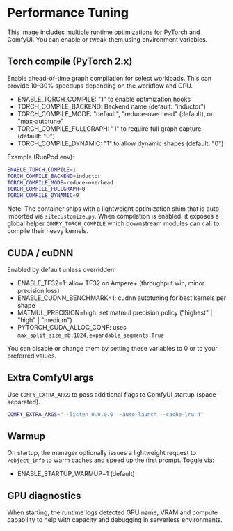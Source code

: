 # Performance Tuning

This image includes multiple runtime optimizations for PyTorch and ComfyUI. You can enable or tweak them using environment variables.

## Torch compile (PyTorch 2.x)

Enable ahead-of-time graph compilation for select workloads. This can provide 10–30% speedups depending on the workflow and GPU.

- ENABLE_TORCH_COMPILE: "1" to enable optimization hooks
- TORCH_COMPILE_BACKEND: Backend name (default: "inductor")
- TORCH_COMPILE_MODE: "default", "reduce-overhead" (default), or "max-autotune"
- TORCH_COMPILE_FULLGRAPH: "1" to require full graph capture (default: "0")
- TORCH_COMPILE_DYNAMIC: "1" to allow dynamic shapes (default: "0")

Example (RunPod env):

```bash
ENABLE_TORCH_COMPILE=1
TORCH_COMPILE_BACKEND=inductor
TORCH_COMPILE_MODE=reduce-overhead
TORCH_COMPILE_FULLGRAPH=0
TORCH_COMPILE_DYNAMIC=0
```

Note: The container ships with a lightweight optimization shim that is auto-imported via `sitecustomize.py`. When compilation is enabled, it exposes a global helper `COMFY_TORCH_COMPILE` which downstream modules can call to compile their heavy kernels.

## CUDA / cuDNN

Enabled by default unless overridden:

- ENABLE_TF32=1: allow TF32 on Ampere+ (throughput win, minor precision loss)
- ENABLE_CUDNN_BENCHMARK=1: cudnn autotuning for best kernels per shape
- MATMUL_PRECISION=high: set matmul precision policy ("highest" | "high" | "medium")
- PYTORCH_CUDA_ALLOC_CONF: uses `max_split_size_mb:1024,expandable_segments:True`

You can disable or change them by setting these variables to 0 or to your preferred values.

## Extra ComfyUI args

Use `COMFY_EXTRA_ARGS` to pass additional flags to ComfyUI startup (space-separated).

```bash
COMFY_EXTRA_ARGS="--listen 0.0.0.0 --auto-launch --cache-lru 4"
```

## Warmup

On startup, the manager optionally issues a lightweight request to `/object_info` to warm caches and speed up the first prompt. Toggle via:

- ENABLE_STARTUP_WARMUP=1 (default)

## GPU diagnostics

When starting, the runtime logs detected GPU name, VRAM and compute capability to help with capacity and debugging in serverless environments.
